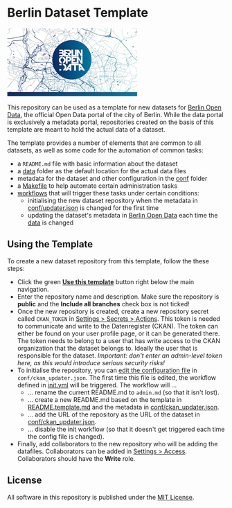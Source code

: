 # Berlin Dataset Template

![Berlin-Open-Data-Logo vor stilisierter Landkarte von Berlin](images/twitter_card_fallback_small.jpg)

This repository can be used as a template for new datasets for [Berlin Open Data](https://daten.berlin.de "The official Open Data portal of Berlin"), the official Open Data portal of the city of Berlin.
While the data portal is exclusively a metadata portal, repositories created on the basis of this template are meant to hold the actual data of a dataset.

The template provides a number of elements that are common to all datasets, as well as some code for the automation of common tasks:

- a `README.md` file with basic information about the dataset
- a [data](data) folder as the default location for the actual data files
- metadata for the dataset and other configuration in the [conf](conf) folder
- a [Makefile](Makefile) to help automate certain administration tasks
- [workflows](.github) that will trigger these tasks under certain conditions:
  - initialising the new dataset repository when the metadata in [conf/updater.json](conf/updater.json) is changed for the first time
  - updating the dataset's metadata in [Berlin Open Data](https://daten.berlin.de "The official Open Data portal of Berlin") each time the [data](data) is changed

## Using the Template

To create a new dataset repository from this template, follow the these steps:

- Click the green <a href="../../generate">**Use this template**</a> button right below the main navigation.
- Enter the repository name and description. Make sure the repository is **public** and the **Include all branches** check box is not ticked!
- Once the new repository is created, create a new repository secret called `CKAN_TOKEN` in <a href="../../settings/secrets/actions">Settings > Secrets > Actions</a>.
This token is needed to communicate and write to the Datenregister (CKAN).
The token can either be found on your user profile page, or it can be generated there.
The token needs to belong to a user that has write access to the CKAN organization that the dataset belongs to.
Ideally the user that is responsible for the dataset.
_Important: don't enter an admin-level token here, as this would introduce serious security risks!_
- To initialise the repository, you can <a href="../../edit/master/conf/ckan_updater.json">edit the configuration file</a> in `conf/ckan_updater.json`.
The first time this file is edited, the workflow defined in [init.yml](.github/workflows/init.yml) will be triggered.
The workflow will …
  - … rename the current README.md to `admin.md` (so that it isn't lost).
  - … create a new README.md based on the template in [README.template.md](README.template.md) and the metadata in [conf/ckan_updater.json](conf/ckan_updater.json).
  - … add the URL of the repository as the URL of the dataset in [conf/ckan_updater.json](conf/ckan_updater.json).
  - … disable the init workflow (so that it doesn't get triggered each time the config file is changed).
- Finally, add collaborators to the new repository who will be adding the datafiles.
Collaborators can be added in <a href="../../settings/access">Settings > Access</a>.
Collaborators should have the **Write** role.


## License

All software in this repository is published under the [MIT License](LICENSE).


